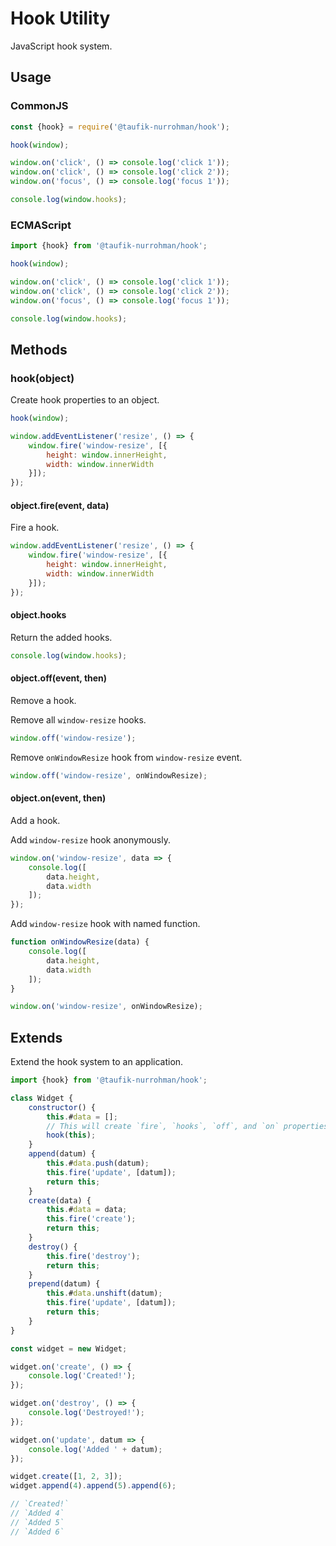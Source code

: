 Hook Utility
============

JavaScript hook system.

Usage
-----

### CommonJS

~~~ js
const {hook} = require('@taufik-nurrohman/hook');

hook(window);

window.on('click', () => console.log('click 1'));
window.on('click', () => console.log('click 2'));
window.on('focus', () => console.log('focus 1'));

console.log(window.hooks);
~~~

### ECMAScript

~~~ js
import {hook} from '@taufik-nurrohman/hook';

hook(window);

window.on('click', () => console.log('click 1'));
window.on('click', () => console.log('click 2'));
window.on('focus', () => console.log('focus 1'));

console.log(window.hooks);
~~~

Methods
-------

### hook(object)

Create hook properties to an object.

~~~ js
hook(window);

window.addEventListener('resize', () => {
    window.fire('window-resize', [{
        height: window.innerHeight,
        width: window.innerWidth
    }]);
});
~~~

#### object.fire(event, data)

Fire a hook.

~~~ js
window.addEventListener('resize', () => {
    window.fire('window-resize', [{
        height: window.innerHeight,
        width: window.innerWidth
    }]);
});
~~~

#### object.hooks

Return the added hooks.

~~~ js
console.log(window.hooks);
~~~

#### object.off(event, then)

Remove a hook.

Remove all `window-resize` hooks.

~~~ js
window.off('window-resize');
~~~

Remove `onWindowResize` hook from `window-resize` event.

~~~ js
window.off('window-resize', onWindowResize);
~~~

#### object.on(event, then)

Add a hook.

Add `window-resize` hook anonymously.

~~~ js
window.on('window-resize', data => {
    console.log([
        data.height,
        data.width
    ]);
});
~~~

Add `window-resize` hook with named function.

~~~ js
function onWindowResize(data) {
    console.log([
        data.height,
        data.width
    ]);
}

window.on('window-resize', onWindowResize);
~~~

Extends
-------

Extend the hook system to an application.

~~~ js
import {hook} from '@taufik-nurrohman/hook';

class Widget {
    constructor() {
        this.#data = [];
        // This will create `fire`, `hooks`, `off`, and `on` properties
        hook(this);
    }
    append(datum) {
        this.#data.push(datum);
        this.fire('update', [datum]);
        return this;
    }
    create(data) {
        this.#data = data;
        this.fire('create');
        return this;
    }
    destroy() {
        this.fire('destroy');
        return this;
    }
    prepend(datum) {
        this.#data.unshift(datum);
        this.fire('update', [datum]);
        return this;
    }
}

const widget = new Widget;

widget.on('create', () => {
    console.log('Created!');
});

widget.on('destroy', () => {
    console.log('Destroyed!');
});

widget.on('update', datum => {
    console.log('Added ' + datum);
});

widget.create([1, 2, 3]);
widget.append(4).append(5).append(6);

// `Created!`
// `Added 4`
// `Added 5`
// `Added 6`
~~~